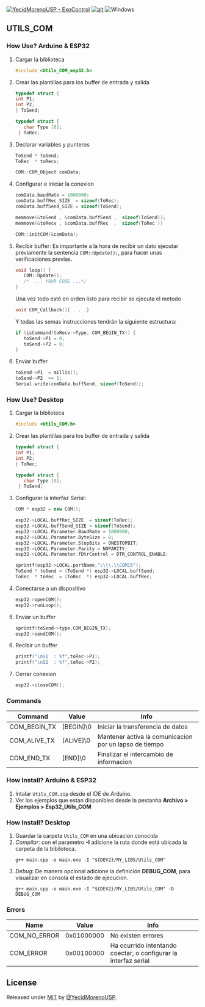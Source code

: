 [![YecidMorenoUSP - ExoControl](https://img.shields.io/static/v1?label=YecidMorenoUSP&message=MY_LIBS&color=blue&logo=github)](https://github.com/YecidMorenoUSP/MY_LIBS)
[![alt](https://img.shields.io/github/license/YecidMorenoUSP/MY_LIBS?color=blue)](LICENSE.md)
![Windows](https://img.shields.io/badge/Windows-x64%20\|%20x86-blue?style=flat&logo=windows)

## UTILS_COM

### How Use? Arduino & ESP32
1. Cargar la biblioteca
   ```c
   #include <Utils_COM_esp32.h>
   ```
2. Crear las plantillas para los buffer de entrada y salida
   ```c
   typedef struct {
   int P1;
   int P2;
   } ToSend;

   typedef struct {
      char Type [8];
    } ToRec;
   ```
3. Declarar variables y punteros
   ```c
   ToSend * toSend;
   ToRec  * toRecv;

   COM::COM_Object comData;
   ```
4. Configurar e iniciar la conexion
   ```c
   comData.baudRate = 1000000;
   comData.buffRec_SIZE  = sizeof(ToRec);
   comData.buffSend_SIZE = sizeof(ToSend);

   memmove(&toSend , &comData.buffSend ,  sizeof(ToSend));
   memmove(&toRecv , &comData.buffRec  ,  sizeof(ToRec ))

   COM::initCOM(&comData);
   ```
5. Recibir buffer: Es importante a la hora de recibir un dato ejecutar previamente la sentencia `COM::Update();`, para hacer unas verificaciones previas. 
   ```c
   void loop() {
      COM::Update();
      /*  ... YOUR CODE ...*/
   }
   ```
   Una vez todo esté en orden listo para recibir se ejecuta el metodo 
   ```c
   void COM_Callback(){ . . .}
   ```
   Y todas las semas instrucciones tendrán la siguiente estructura:
   ```c
   if (isCommand(toRecv->Type, COM_BEGIN_TX)) {
      toSend->P1 = 0;
      toSend->P2 = 0;
   }
   ```
6. Enviar buffer
   ```c
   toSend->P1  = millis();
   toSend->P2  += 1;
   Serial.write(comData.buffSend, sizeof(ToSend));
   ```
### How Use? Desktop
1. Cargar la biblioteca
   ```c++
   #include <Utils_COM.h>
   ```
2. Crear las plantillas para los buffer de entrada y salida
   ```c
   typedef struct {
   int P1;
   int P2;
   } ToRec;

   typedef struct {
      char Type [8];
    } ToSend;
   ```
3. Configurar la interfaz Serial: 
   ```c++
   COM * esp32 = new COM();

   esp32->LOCAL.buffRec_SIZE  = sizeof(ToRec);
   esp32->LOCAL.buffSend_SIZE = sizeof(ToSend);
   esp32->LOCAL.Parameter.BaudRate = 1000000;
   esp32->LOCAL.Parameter.ByteSize = 8;
   esp32->LOCAL.Parameter.StopBits = ONESTOPBIT;
   esp32->LOCAL.Parameter.Parity = NOPARITY;
   esp32->LOCAL.Parameter.fDtrControl = DTR_CONTROL_ENABLE;

   sprintf(esp32->LOCAL.portName,"\\\\.\\COM15");
   ToSend * toSend = (ToSend *) esp32->LOCAL.buffSend;
   ToRec  * toRec  = (ToRec  *) esp32->LOCAL.buffRec;
   ```
4. Conectarse a un dispositivo
   ```c++
   esp32->openCOM();
   esp32->runLoop();
   ```
5. Enviar un buffer
   ```c++
   sprintf(toSend->type,COM_BEGIN_TX);
   esp32->sendCOM();
   ```
6. Recibir un buffer
   ```c++
   printf("\nS1  : %f",toRec->P1);
   printf("\nS2  : %f",toRec->P2);
   ```
7. Cerrar conexion   
   ```c++
   esp32->closeCOM();
   ```
### Commands

| Command         |Value  | Info
| ---         |--- |---
|COM_BEGIN_TX | [BEGIN]\0  | Iniciar la transferencia de datos
|COM_ALIVE_TX | [ALIVE]\0  | Mantener activa la comunicacion por un lapso de tiempo
|COM_END_TX   | [END]\0  | Finalizar el intercambio de informacion

### How Install? Arduino & ESP32
1. Intalar `Utils_COM.zip` desde el IDE de Arduino.
2. Ver los ejemplos que estan disponibles desde la pestanha **Archivo > Ejemplos > Esp32_Utils_COM**

### How Install? Desktop
1. Guardar la carpeta `Utils_COM` en una ubicacion conocida
2. *Compilar*: con el parametro **-I** adicione la ruta donde está ubicada la carpeta de la bibiloteca.
    ```PS
    g++ main.cpp -o main.exe -I "${DEV2}/MY_LIBS/Utils_COM"
    ```
3. *Debug*: De manera opcional adicione la definición **DEBUG_COM**, para visualizar en consola el estado de ejecucion.
    ```PS
    g++ main.cpp -o main.exe -I "${DEV2}/MY_LIBS/Utils_COM" -D DEBUG_COM
    ```

### Errors
|Name                  | Value       | Info
|----                  | ----        |  ----
|COM_NO_ERROR          | 0x01000000  | No existen errores
|COM_ERROR | 0x00100000  | Ha ocurrido intentando coectar, o configurar la interfaz serial

## License
Released under [MIT](LICENSE) by [@YecidMorenoUSP](https://github.com/YecidMorenoUSP).
  

